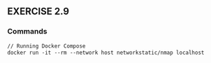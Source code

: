## EXERCISE 2.9

### Commands
```markdown
// Running Docker Compose
docker run -it --rm --network host networkstatic/nmap localhost
```

